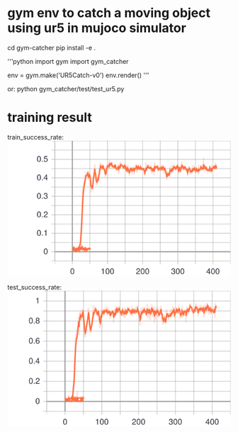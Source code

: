 # gym env to catch a moving object using ur5 in mujoco simulator

cd gym-catcher
pip install -e .

'''python
import gym
import gym_catcher

env = gym.make('UR5Catch-v0')
env.render()
'''

or:
python gym_catcher/test/test_ur5.py

# training result

train_success_rate:
![train_success_rate](https://github.com/wangcongrobot/gym-catcher/blob/master/gym_catcher/images/train_success_rate.svg)

test_success_rate:
![test_success_rate](https://github.com/wangcongrobot/gym-catcher/blob/master/gym_catcher/images/test_success_rate.svg)



